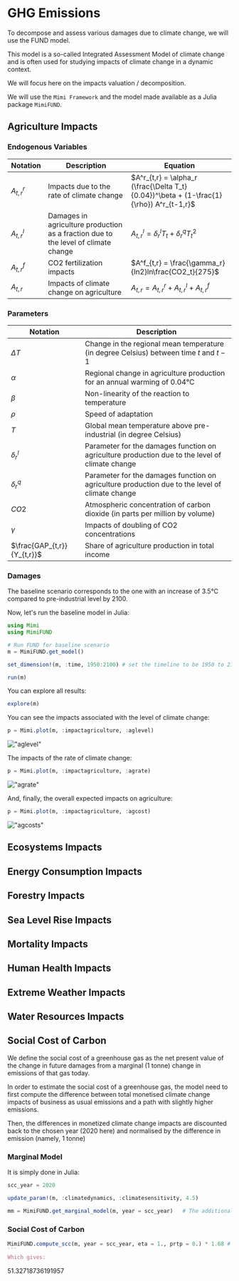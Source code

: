 # GHG Emissions

To decompose and assess various damages due to climate change, we will use the FUND model.

This model is a so-called Integrated Assessment Model of climate change and is often used for studying impacts of climate change in a dynamic context. 

We will focus here on the impacts valuation / decomposition.

We will use the `Mimi Framework` and the model made available as a Julia package `MimiFUND`.


## Agriculture Impacts

### Endogenous Variables 

| Notation      | Description | Equation | 
| ----------- | ----------- |----------- |
| $A^r_{t,r}$  | Impacts due to the rate of climate change | $A^r_{t,r} = \alpha_r (\frac{\Delta T_t}{0.04})^\beta + (1-\frac{1}{\rho}) A^r_{t-1,r}$ |
| $A^l_{t,r}$  | Damages in agriculture production as a fraction due to the level of climate change | $A^l_{t,r} = \delta^l_r T_t + \delta^q_r T_t^2$ |
| $A^f_{t,r}$  | CO2 fertilization impacts | $A^f_{t,r} = \frac{\gamma_r}{ln2}ln\frac{CO2_t}{275}$ |
| $A_{t,r}$  | Impacts of climate change on agriculture | $A_{t,r} = A^r_{t,r} + A^l_{t,r} + A^f_{t,r}$ |


### Parameters
| Notation      | Description |  
| ----------- | ----------- |
| $\Delta T$  | Change in the regional mean temperature (in degree Celsius) between time $t$ and $t-1$  |
| $\alpha$  | Regional change in agriculture production for an annual warming of 0.04°C  | 
| $\beta$  | Non-linearity of the reaction to temperature  | 
| $\rho$  | Speed of adaptation  | 
| $T$  | Global mean temperature above pre-industrial (in degree Celsius)  | 
| $\delta^l_r$  | Parameter for the damages function on agriculture production due to the level of climate change  | 
| $\delta^q_r$  | Parameter for the damages function on agriculture production due to the level of climate change  | 
| $CO2$  | Atmospheric concentration of carbon dioxide (in parts per million by volume)  | 
| $\gamma$  | Impacts of doubling of CO2 concentrations | 
| $\frac{GAP_{t,r}}{Y_{t,r}}$  | Share of agriculture production in total income | 

### Damages

The baseline scenario corresponds to the one with an increase of 3.5°C compared to pre-industrial level by 2100.

Now, let's run the baseline model in Julia:
```julia
using Mimi
using MimiFUND

# Run FUND for baseline scenario
m = MimiFUND.get_model()

set_dimension!(m, :time, 1950:2100) # set the timeline to be 1950 to 2100

run(m)
```
You can explore all results:
```julia
explore(m)
```
You can see the impacts associated with the level of climate change:
```julia
p = Mimi.plot(m, :impactagriculture, :aglevel)
```
!["aglevel"](aglevel.svg)

The impacts of the rate of climate change:
```julia
p = Mimi.plot(m, :impactagriculture, :agrate)
```
!["agrate"](agrate.svg)

And, finally, the overall expected impacts on agriculture:
```julia
p = Mimi.plot(m, :impactagriculture, :agcost)
```
!["agcosts"](agcosts.svg)


## Ecosystems Impacts

## Energy Consumption Impacts

## Forestry Impacts

## Sea Level Rise Impacts

## Mortality Impacts

## Human Health Impacts

## Extreme Weather Impacts

## Water Resources Impacts


## Social Cost of Carbon

We define the social cost of a greenhouse gas as the net present value of the change in future damages from a marginal (1 tonne)
change in emissions of that gas today. 

In order to estimate the social cost of a greenhouse gas, the model need to first compute the difference between total monetised climate change impacts of business as usual emissions and a path with slightly higher emissions.

Then, the differences in monetized climate change impacts are discounted back to the chosen year (2020 here) and normalised by the difference in emission (namely, 1 tonne)

### Marginal Model 

It is simply done in Julia:
```julia
scc_year = 2020

update_param!(m, :climatedynamics, :climatesensitivity, 4.5)

mm = MimiFUND.get_marginal_model(m, year = scc_year)   # The additional emissions pulse will be added in the specified year
```

### Social Cost of Carbon

```julia
MimiFUND.compute_scc(m, year = scc_year, eta = 1., prtp = 0.) * 1.68 # +68% inflation between 1995 and 2020
``` 
Which gives:
```
51.32718736191957
```